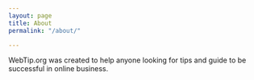 ```yaml
---
layout: page
title: About
permalink: "/about/"

---
```

WebTip.org was created to help anyone looking for tips and guide to be successful in online business.
